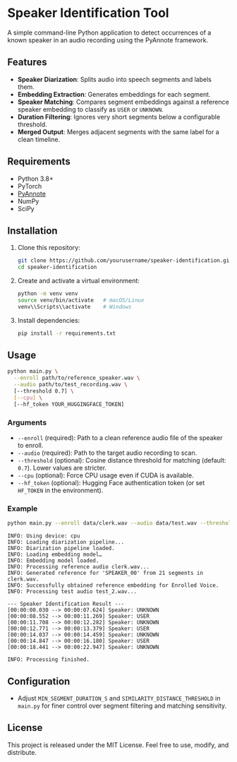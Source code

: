 # Speaker Identification Tool

A simple command-line Python application to detect occurrences of a known speaker in an audio recording using the PyAnnote framework.

## Features

* **Speaker Diarization**: Splits audio into speech segments and labels them.
* **Embedding Extraction**: Generates embeddings for each segment.
* **Speaker Matching**: Compares segment embeddings against a reference speaker embedding to classify as `USER` or `UNKNOWN`.
* **Duration Filtering**: Ignores very short segments below a configurable threshold.
* **Merged Output**: Merges adjacent segments with the same label for a clean timeline.

## Requirements

* Python 3.8+
* PyTorch
* [PyAnnote](https://github.com/pyannote/pyannote-audio)
* NumPy
* SciPy

## Installation

1. Clone this repository:

   ```bash
   git clone https://github.com/yourusername/speaker-identification.git
   cd speaker-identification
   ```
2. Create and activate a virtual environment:

   ```bash
   python -m venv venv
   source venv/bin/activate   # macOS/Linux
   venv\\Scripts\\activate    # Windows
   ```
3. Install dependencies:

   ```bash
   pip install -r requirements.txt
   ```

## Usage

```bash
python main.py \
  --enroll path/to/reference_speaker.wav \
  --audio path/to/test_recording.wav \
  [--threshold 0.7] \
  [--cpu] \
  [--hf_token YOUR_HUGGINGFACE_TOKEN]
```

### Arguments

* `--enroll` (required): Path to a clean reference audio file of the speaker to enroll.
* `--audio` (required): Path to the target audio recording to scan.
* `--threshold` (optional): Cosine distance threshold for matching (default: `0.7`). Lower values are stricter.
* `--cpu` (optional): Force CPU usage even if CUDA is available.
* `--hf_token` (optional): Hugging Face authentication token (or set `HF_TOKEN` in the environment).

### Example

```bash
python main.py --enroll data/clerk.wav --audio data/test.wav --threshold 0.7 --hf_token hf_xxx123
```

```text
INFO: Using device: cpu
INFO: Loading diarization pipeline...
INFO: Diarization pipeline loaded.
INFO: Loading embedding model…
INFO: Embedding model loaded.
INFO: Processing reference audio clerk.wav...
INFO: Generated reference for 'SPEAKER_00' from 21 segments in clerk.wav.
INFO: Successfully obtained reference embedding for Enrolled Voice.
INFO: Processing test audio test_2.wav...

--- Speaker Identification Result ---
[00:00:00.030 --> 00:00:07.624] Speaker: UNKNOWN
[00:00:08.552 --> 00:00:11.269] Speaker: USER
[00:00:11.708 --> 00:00:12.282] Speaker: UNKNOWN
[00:00:12.771 --> 00:00:13.379] Speaker: USER
[00:00:14.037 --> 00:00:14.459] Speaker: UNKNOWN
[00:00:14.847 --> 00:00:16.180] Speaker: USER
[00:00:18.441 --> 00:00:22.947] Speaker: UNKNOWN

INFO: Processing finished.
```

## Configuration

* Adjust `MIN_SEGMENT_DURATION_S` and `SIMILARITY_DISTANCE_THRESHOLD` in `main.py` for finer control over segment filtering and matching sensitivity.

## License

This project is released under the MIT License. Feel free to use, modify, and distribute.
